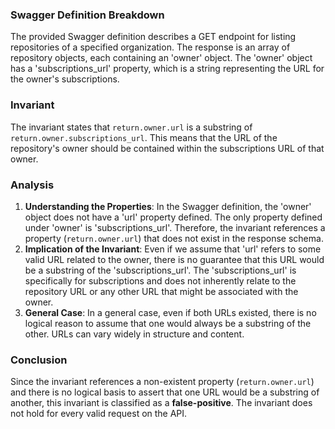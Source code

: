 ### Swagger Definition Breakdown
The provided Swagger definition describes a GET endpoint for listing repositories of a specified organization. The response is an array of repository objects, each containing an 'owner' object. The 'owner' object has a 'subscriptions_url' property, which is a string representing the URL for the owner's subscriptions.

### Invariant
The invariant states that `return.owner.url` is a substring of `return.owner.subscriptions_url`. This means that the URL of the repository's owner should be contained within the subscriptions URL of that owner.

### Analysis
1. **Understanding the Properties**: In the Swagger definition, the 'owner' object does not have a 'url' property defined. The only property defined under 'owner' is 'subscriptions_url'. Therefore, the invariant references a property (`return.owner.url`) that does not exist in the response schema.
2. **Implication of the Invariant**: Even if we assume that 'url' refers to some valid URL related to the owner, there is no guarantee that this URL would be a substring of the 'subscriptions_url'. The 'subscriptions_url' is specifically for subscriptions and does not inherently relate to the repository URL or any other URL that might be associated with the owner.
3. **General Case**: In a general case, even if both URLs existed, there is no logical reason to assume that one would always be a substring of the other. URLs can vary widely in structure and content.

### Conclusion
Since the invariant references a non-existent property (`return.owner.url`) and there is no logical basis to assert that one URL would be a substring of another, this invariant is classified as a **false-positive**. The invariant does not hold for every valid request on the API.
